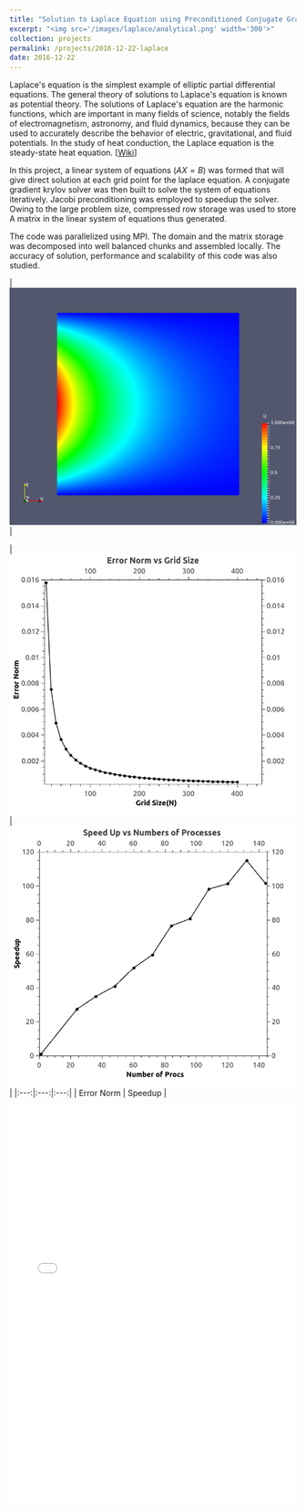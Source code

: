 ```yaml
---
title: "Solution to Laplace Equation using Preconditioned Conjugate Gradient Method with Compressed Row Storage and MPI"
excerpt: "<img src='/images/laplace/analytical.png' width='300'>"
collection: projects
permalink: /projects/2016-12-22-laplace
date: 2016-12-22
---
```


Laplace's equation is the simplest example of elliptic partial differential equations. The general theory of solutions to Laplace's equation is known as potential theory. The solutions of Laplace's equation are the harmonic functions, which are important in many fields of science, notably the fields of electromagnetism, astronomy, and fluid dynamics, because they can be used to accurately describe the behavior of electric, gravitational, and fluid potentials. In the study of heat conduction, the Laplace equation is the steady-state heat equation. [[Wiki](https://en.wikipedia.org/w/index.php?title=Laplace%27s_equation&oldid=746563954)]

In this project, a linear system of equations ($AX=B$) was formed that will give direct solution at each grid point for the laplace equation. A conjugate gradient krylov solver was then built to solve the system of equations iteratively. Jacobi preconditioning was employed to speedup the solver. Owing to the large problem size, compressed row storage was used to store A matrix in the linear system of equations thus generated.

The code was parallelized using MPI. The domain and the matrix storage was decomposed into well balanced chunks and assembled locally. 	The accuracy of solution, performance and scalability of this code was also studied.

|<img src='/images/laplace/analytical.png'> |


|<img src='/images/laplace/Error_norm.png'> | <img src='/images/laplace/s_speed.PNG'> |
|:---:|:---:|:---:|
| Error Norm | Speedup |

<iframe src="/files/Report_laplace.pdf" width="100%" height="700" frameborder="no" border="0" marginwidth="0" marginheight="0"></iframe>